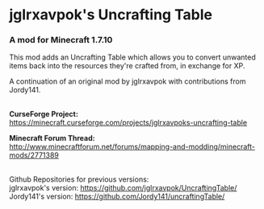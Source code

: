 # jglrxavpok's Uncrafting Table

### A mod for Minecraft 1.7.10

This mod adds an Uncrafting Table which allows you to convert unwanted items back into the resources they're crafted from, in exchange for XP.

A continuation of an original mod by jglrxavpok with contributions from Jordy141.

<br />**CurseForge Project:**<br />
https://minecraft.curseforge.com/projects/jglrxavpoks-uncrafting-table

**Minecraft Forum Thread:**<br />
http://www.minecraftforum.net/forums/mapping-and-modding/minecraft-mods/2771389<br />

<br />Github Repositories for previous versions:<br />
jglrxavpok's version: https://github.com/jglrxavpok/UncraftingTable/<br />
Jordy141's version: https://github.com/Jordy141/uncraftingTable/